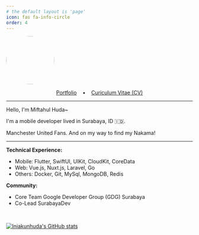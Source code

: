 ```yaml
---
# the default layout is 'page'
icon: fas fa-info-circle
order: 4
---
```


<img src="https://avatars.githubusercontent.com/u/22344814?v=4" width="130" height="130" style="border-radius:50%"/>
<p style="text-align: center">
    <a href="https://drive.google.com/file/d/1uKU3n-zeQaG8QGjThZofuD918RGFUmhb/view?usp=drive_link" target="_blank">Portfolio</a>&nbsp;&nbsp;&nbsp; • &nbsp;&nbsp;&nbsp;<a href="https://drive.google.com/file/d/1hkG4gPnDbuJI1hi4WFOkE_vJmK_2MWd8/view?usp=sharing" target="_blank">Curiculum Vitae (CV)</a>
</p>

---

Hello, I'm Miftahul Huda~

I'm a mobile developer lived in Surabaya, ID 🇮🇩.

Manchester United Fans.
And on my way to find my Nakama!

---

**Technical Experience:**

-   Mobile: Flutter, SwiftUI, UIKit, CloudKit, CoreData
-   Web: Vue.js, Nuxt.js, Laravel, Go
-   Others: Docker, Git, MySql, MongoDB, Redis

**Community:**

-   Core Team Google Developer Group (GDG) Surabaya
-   Co-Lead SurabayaDev

<br>

[![Iniakunhuda's GitHub stats](https://github-readme-stats.vercel.app/api?username=iniakunhuda&show_icons=true)](https://github.com/iniakunhuda)
